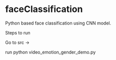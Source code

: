 # faceClassification
Python based face classification using CNN model.

Steps to run

Go to src -> 

run python video_emotion_gender_demo.py
